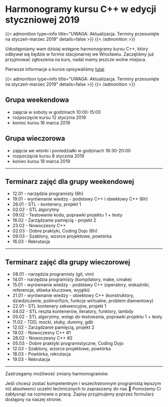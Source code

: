 # Harmonogramy kursu C++ w edycji styczniowej 2019


{{< admonition type=info title="UWAGA: Aktualizacja. Terminy przesunięte na styczeń-marzec 2019" details=false >}}
{{< /admonition >}}

Udostępniamy wam dzisiaj wstępne harmonogramy kursu C++, który odbywał się będzie w formie stacjonarnej we Wrocławiu. Zaczęliśmy już przyjmować zgłoszenia na kurs, nadal mamy jeszcze wolne miejsca.

Pierwsze informacje o kursie opisywaliśmy [tutaj][1].

{{< admonition type=info title="UWAGA: Aktualizacja. Terminy przesunięte na styczeń-marzec 2019" details=false >}}
{{< /admonition >}}

## Grupa weekendowa

* zajęcia w soboty w godzinach 10:00-15:00
* rozpoczęcie kursu 12 stycznia 2019
* koniec kursu 16 marca 2019

## Grupa wieczorowa

* zajęcia we wtorki i poniedziałki w godzinach 16:30-20:00
* rozpoczęcie kursu 8 stycznia 2019
* koniec kursu 19 marca 2019


* * *

## Terminarz zajęć dla grupy weekendowej

* 12.01 - narzędzia programisty (6h)
* 19.01 - wyrównanie wiedzy - podstawy C++ i obiektowy C++ (6h)
* 26.01 - STL - kontenery, projekt 1
* 02.02 - STL algorytmy
* 09.02 - Testowanie kodu, poprawki projektu 1 + testy
* 16.02 - Zarządzanie pamięcią - projekt 2
* 23.02 - Nowoczesny C++
* 02.03 - Dobre praktyki, Coding Dojo (6h)
* 09.03 - Szablony, wzorce projektowe, powtórka
* 16.03 - Rekrutacja

* * *

## Terminarz zajęć dla grupy wieczorowej

* 08.01 - narzędzia programisty (git, vim)
* 14.01 - narzędzia programisty (kompilatory, make, cmake)
* 15.01 - wyrównanie wiedzy - podstawy C++ (operatory, wskaźniki, referencje, słówka kluczowe, wyjątki)
* 21.01 - wyrównanie wiedzy - obiektowy C++ (konstruktory, dziedziczenie, polimorfizm, funkcje wirtualne, problem diamentowy)
* 22.01 - STL kontenery sekwencyjne, projekt 1
* 04.02 - STL reszta kontenerów, iteratory, funktory, lambdy
* 05.02 - STL algorytmy, wstęp do testowania, poprawki projektu 1 + testy
* 11.02 - TDD, mocki, stuby, dummy, gdb
* 12.02 - Zarządzanie pamięcią, projekt 2
* 19.02 - Nowoczesny C++ #1
* 26.02 - Nowoczesny C++ #2
* 05.03 - Dobre praktyki programistyczne, Coding Dojo
* 12.03 - Szablony, wzorce projektowe, powtórka
* 18.03 - Powtórka, rekrutacja
* 19.03 - Rekrutacja

* * *

Zastrzegamy możliwość zmiany harmonogramów.

Jeśli chcesz zostać kompetentnym i wszechstronnym programistą lepszym niż absolwenci uczelni technicznych to zapraszamy do nas 🙂 Pomożemy Ci zabłysnąć na rozmowie o pracę. Zapisy przyjmujemy poprzez formularz dostępny na naszej stronie.

 [1]: https://coders.school/post/kurs-c-dla-przyszlych-programistow/

